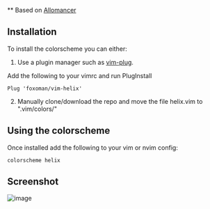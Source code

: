 ** Based on [Allomancer](https://github.com/Nequo/vim-allomancer)
## Installation

To install the colorscheme you can either:

1. Use a plugin manager such as [vim-plug](https://github.com/junegunn/vim-plug). 

Add the following to your vimrc and run PlugInstall

    Plug 'foxoman/vim-helix'

2. Manually clone/download the repo and move the file helix.vim to ".vim/colors/"


## Using the colorscheme

Once installed add the following to your vim or nvim config:

`colorscheme helix`

## Screenshot 
![image](https://github.com/foxoman/vim-helix/assets/5356677/f11fbff4-53cd-4afb-aa46-080ebfd7e084)

